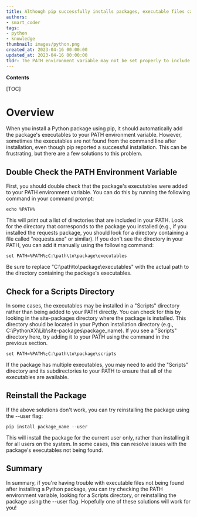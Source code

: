 ```yaml
---
title: Although pip successfully installs packages, executable files cannot be located from the command line
authors:
- smart_coder
tags:
- python
- knowledge
thumbnail: images/python.png
created_at: 2023-04-16 00:00:00
updated_at: 2023-04-16 00:00:00
tldr: The PATH environment variable may not be set properly to include the location of the executable.
---
```


**Contents**

[TOC]

# Overview

When you install a Python package using pip, it should automatically add the package's executables to your PATH environment variable. However, sometimes the executables are not found from the command line after installation, even though pip reported a successful installation. This can be frustrating, but there are a few solutions to this problem.


## Double Check the PATH Environment Variable

First, you should double check that the package's executables were added to your PATH environment variable. You can do this by running the following command in your command prompt:

```
echo %PATH%
```

This will print out a list of directories that are included in your PATH. Look for the directory that corresponds to the package you installed (e.g., if you installed the requests package, you should look for a directory containing a file called "requests.exe" or similar). If you don't see the directory in your PATH, you can add it manually using the following command:

```
set PATH=%PATH%;C:\path\to\package\executables
```

Be sure to replace "C:\path\to\package\executables" with the actual path to the directory containing the package's executables.


## Check for a Scripts Directory

In some cases, the executables may be installed in a "Scripts" directory rather than being added to your PATH directly. You can check for this by looking in the site-packages directory where the package is installed. This directory should be located in your Python installation directory (e.g., C:\PythonXX\Lib\site-packages\package_name). If you see a "Scripts" directory here, try adding it to your PATH using the command in the previous section.

```
set PATH=%PATH%;C:\path\to\package\scripts
```

If the package has multiple executables, you may need to add the "Scripts" directory and its subdirectories to your PATH to ensure that all of the executables are available.


## Reinstall the Package

If the above solutions don't work, you can try reinstalling the package using the --user flag:

```
pip install package_name --user
```

This will install the package for the current user only, rather than installing it for all users on the system. In some cases, this can resolve issues with the package's executables not being found.


## Summary

In summary, if you're having trouble with executable files not being found after installing a Python package, you can try checking the PATH environment variable, looking for a Scripts directory, or reinstalling the package using the --user flag. Hopefully one of these solutions will work for you!
